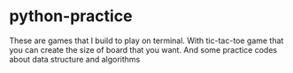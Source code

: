 # python-practice
These are games that I build to play on terminal. With tic-tac-toe game that you can create the size of board that you want.
And some practice codes about data structure and algorithms
